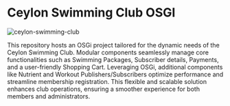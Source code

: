 # Ceylon Swimming Club OSGI

![ceylon-swimming-club](https://github.com/Navindu-Praveen/ceylon-swimming-club-osgi/assets/89752602/1505e8a2-3a09-434b-9b74-e2e1dce1ee97)


This repository hosts an OSGi project tailored for the dynamic needs of the Ceylon Swimming Club. Modular components seamlessly manage core functionalities such as Swimming Packages, Subscriber details, Payments, and a user-friendly Shopping Cart. Leveraging OSGi, additional components like Nutrient and Workout Publishers/Subscribers optimize performance and streamline membership registration. This flexible and scalable solution enhances club operations, ensuring a smoother experience for both members and administrators.
